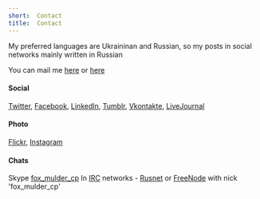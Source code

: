 ```yaml
---
short:  Contact
title:  Contact
---
```



My preferred languages are Ukraininan and Russian, so my posts in social networks mainly written in Russian

You can mail me [here](mailto:fox@mulder.kiev.ua) or [here](mailto:turnaviotovnn@gmail.com) 

#### Social
[Twitter](//twitter.com/fox_mulder_cp), [Facebook](//www.facebook.com/foxmuldercp),
[LinkedIn](//ua.linkedin.com/in/turnaviotovnn), 
[Tumblr](//foxmuldercp.tumblr.com/),
[Vkontakte](//vkontakte.ru/turnaviotovnn), [LiveJournal](//fox-mulder-cp.livejornal.com)

#### Photo
[Flickr](//www.flickr.com/people/fox_mulder_cp/),
[Instagram](//instagram.com/turnaviotovnn)

#### Chats
Skype [fox_mulder_cp](skype:turnaviotovnn?call)
In [IRC](//ru.wikipedia.org/wiki/IRC) networks - [Rusnet](//rusnet.org.ru/) or [FreeNode](https://freenode.net/)
with nick 'fox_mulder_cp'
